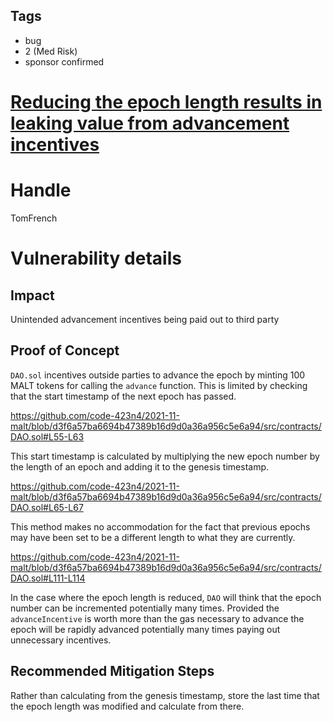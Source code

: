 ## Tags

- bug
- 2 (Med Risk)
- sponsor confirmed

# [Reducing the epoch length results in leaking value from advancement incentives](https://github.com/code-423n4/2021-11-malt-findings/issues/4) 

# Handle

TomFrench


# Vulnerability details

## Impact

Unintended advancement incentives being paid out to third party

## Proof of Concept

`DAO.sol` incentives outside parties to advance the epoch by minting 100 MALT tokens for calling the `advance` function. This is limited by checking that the start timestamp of the next epoch has passed.
 
https://github.com/code-423n4/2021-11-malt/blob/d3f6a57ba6694b47389b16d9d0a36a956c5e6a94/src/contracts/DAO.sol#L55-L63

This start timestamp is calculated by multiplying the new epoch number by the length of an epoch and adding it to the genesis timestamp.

https://github.com/code-423n4/2021-11-malt/blob/d3f6a57ba6694b47389b16d9d0a36a956c5e6a94/src/contracts/DAO.sol#L65-L67

This method makes no accommodation for the fact that previous epochs may have been set to be a different length to what they are currently.

https://github.com/code-423n4/2021-11-malt/blob/d3f6a57ba6694b47389b16d9d0a36a956c5e6a94/src/contracts/DAO.sol#L111-L114

In the case where the epoch length is reduced, `DAO` will think that the epoch number can be incremented potentially many times. Provided the `advanceIncentive` is worth more than the gas necessary to advance the epoch will be rapidly advanced potentially many times paying out unnecessary incentives.

## Recommended Mitigation Steps

Rather than calculating from the genesis timestamp, store the last time that the epoch length was modified and calculate from there.

